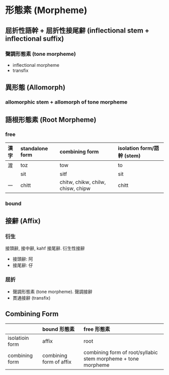# 形態素 (Morpheme)

## 屈折性語幹 + 屈折性接尾辭 (inflectional stem + inflectional suffix)

### 聲調形態素 (tone morpheme)

* inflectional morpheme
* transfix

## 異形態 (Allomorph)

### allomorphic stem + allomorph of tone morpheme

## 語根形態素 (Root Morpheme)

### free

| 漢字 | standalone form | combining form | isolation form/語幹 (stem) |
| :--- | :--- | :--- | :--- |
| 渡 | toz | tow | to |
|| sit | sitf | sit |
| 一 | chitt | chitw, chikw, chilw, chisw, chipw | chitt |

### bound

## 接辭 (Affix)

### 衍生

接頭辭, 接中辭, kahf 接尾辭. 衍生性接辭

* 接頭辭: 阿
* 接尾辭: 仔

### 屈折

* 聲調形態素 (tone morpheme). 聲調接辭
* 貫通接辭 (transfix)

## Combining Form

|| bound 形態素 |  free 形態素 |
| :--- | :--- | :--- |
| isolatioin form | affix | root |
| combining form | combining form of affix | combining form of root/syllabic stem morpheme + tone morpheme |
